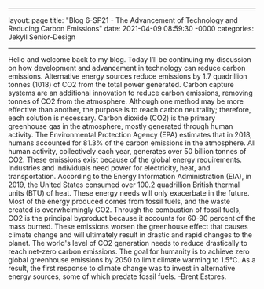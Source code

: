 ___

layout: page
title: "Blog 6-SP21 - The Advancement of Technology and Reducing Carbon Emissions"
date: 2021-04-09 08:59:30 -0000
categories: Jekyll Senior-Design

___

   Hello and welcome back to my blog. Today I’ll be continuing my discussion on how development and advancement in technology can reduce carbon emissions. Alternative energy sources reduce emissions by 1.7 quadrillion tonnes (1018) of CO2 from the total power generated. Carbon capture systems are an additional innovation to reduce carbon emissions, removing tonnes of CO2 from the atmosphere. Although one method may be more effective than another, the purpose is to reach carbon neutrality; therefore, each solution is necessary. 
   Carbon dioxide (CO2) is the primary greenhouse gas in the atmosphere, mostly generated through human activity. The Environmental Protection Agency (EPA) estimates that in 2018, humans accounted for 81.3% of the carbon emissions in the atmosphere. All human activity, collectively each year, generates over 50 billion tonnes of CO2. These emissions exist because of the global energy requirements. Industries and individuals need power for electricity, heat, and transportation. According to the Energy Information Administration (EIA), in 2019, the United States consumed over 100.2 quadrillion British thermal units (BTU) of heat. These energy needs will only exacerbate in the future.
   Most of the energy produced comes from fossil fuels, and the waste created is overwhelmingly CO2.  Through the combustion of fossil fuels, CO2 is the principal byproduct because it accounts for 60-90 percent of the mass burned. These emissions worsen the greenhouse effect that causes climate change and will ultimately result in drastic and rapid changes to the planet. The world's level of CO2 generation needs to reduce drastically to reach net-zero carbon emissions. The goal for humanity is to achieve zero global greenhouse emissions by 2050 to limit climate warming to 1.5℃. As a result, the first response to climate change was to invest in alternative energy sources, some of which predate fossil fuels. -Brent Estores.  
